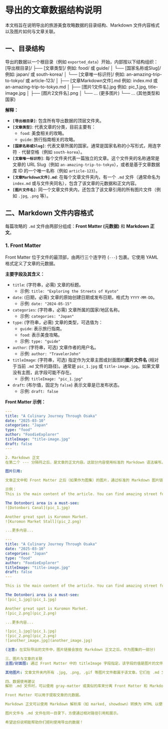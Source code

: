 # 导出的文章数据结构说明

本文档旨在说明导出的旅游美食攻略数据的目录结构、Markdown 文件内容格式以及图片如何与文章关联。

## 一、目录结构

导出的数据以一个根目录（例如 `exported_data`）开始，内部按以下结构组织：
[导出根目录]/
├── [文章类型]/ 例如: food/ 或 guide/
│ └── [国家名称或Slug]/ 例如: japan/ 或 south-korea/
│ └── [文章唯一标识符]/ 例如: an-amazing-trip-to-tokyo/ 或 article-123/
│ ├── [文章Markdown文件].md 例如: index.md 或 an-amazing-trip-to-tokyo.md
│ ├── [图片1文件名].jpg 例如: pic_1.jpg, title-image.jpg
│ ├── [图片2文件名].png
│ └── ... (更多图片)
└── ... (其他类型和国家)


**解释：**

*   **`[导出根目录]`**: 包含所有导出数据的顶层文件夹。
*   **`[文章类型]`**: 代表文章的分类，目前主要有：
    *   `food`: 美食相关的攻略。
    *   `guide`: 旅行指南相关的攻略。
*   **`[国家名称或Slug]`**: 代表文章所属的国家。通常是国家名称的小写形式，用连字符 `-` 代替空格（例如 `south-korea`）。
*   **`[文章唯一标识符]`**: 每个文件夹代表一篇独立的文章。这个文件夹的名称通常是文章的 URL Slug（例如 `an-amazing-trip-to-tokyo`），或者是基于文章数据库 ID 的一个唯一名称（例如 `article-123`）。
*   **`[文章Markdown文件].md`**: 在每个文章文件夹内，有一个 `.md` 文件（通常命名为 `index.md` 或与文件夹同名），包含了该文章的元数据和正文内容。
*   **`[图片文件名]`**: 同一个文章文件夹内，还包含了该文章引用的所有图片文件（例如 `.jpg`, `.png` 等）。

## 二、Markdown 文件内容格式

每篇攻略的 `.md` 文件由两部分组成：**Front Matter (元数据)** 和 **Markdown 正文**。

### 1. Front Matter

Front Matter 位于文件的最顶部，由两行三个连字符 (`---`) 包裹。它使用 YAML 格式定义了文章的元数据。

**主要字段及其含义：**

*   `title`: (字符串，必需) 文章的标题。
    *   示例: `title: "Exploring the Streets of Kyoto"`
*   `date`: (日期，必需) 文章的原始创建日期或发布日期，格式为 `YYYY-MM-DD`。
    *   示例: `date: "2024-05-15"`
*   `categories`: (字符串，必需) 文章所属的国家/地区名称。
    *   示例: `categories: "Japan"`
*   `type`: (字符串，必需) 文章的类型，可选值为：
    *   `guide`: 表示旅行指南。
    *   `food`: 表示美食攻略。
    *   示例: `type: "guide"`
*   `author`: (字符串，可选) 文章作者的用户名。
    *   示例: `author: "TravelerJohn"`
*   `titleImage`: (字符串，可选) 指定作为文章主图或封面图的**图片文件名** (相对于当前 `.md` 文件的路径)。通常是 `pic_1.jpg` 或 `title-image.jpg`。如果文章没有主图，此字段可能不存在。
    *   示例: `titleImage: "pic_1.jpg"`
*   `draft`: (布尔值，固定为 `false`) 表示文章是已发布状态。
    *   示例: `draft: false`

**Front Matter 示例：**

```yaml
---
title: "A Culinary Journey Through Osaka"
date: "2025-03-10"
categories: "Japan"
type: "food"
author: "FoodieExplorer"
titleImage: "title-image.jpg"
draft: false
---

2. Markdown 正文
在第二个 --- 分隔符之后，是文章的正文内容。这部分内容使用标准的 Markdown 语法编写。

图片引用:

文章正文中和 Front Matter 之后（如果作为图集）的图片，通过标准的 Markdown 图片链接语法引用，并且文件名是相对于当前 .md 文件所在目录的相对路径。

示例：
This is the main content of the article. You can find amazing street food here.

The Dotonbori area is a must-see:
![Dotonbori Canal](pic_1.jpg)

Another great spot is Kuromon Market.
![Kuromon Market Stall](pic_2.png)

...更多内容...

---
title: "A Culinary Journey Through Osaka"
date: "2025-03-10"
categories: "Japan"
type: "food"
author: "FoodieExplorer"
titleImage: "title-image.jpg"
draft: false
---

This is the main content of the article. You can find amazing street food here.

The Dotonbori area is a must-see:
![pic_1.jpg](pic_1.jpg)

Another great spot is Kuromon Market.
![pic_2.png](pic_2.png)

...更多内容...

![pic_1.jpg](pic_1.jpg)
![pic_2.png](pic_2.png)
![another_image.jpg](another_image.jpg)

(注意: 在实际导出的文件中，图片链接会放在 Markdown 正文之后，作为图集的一部分)

三、图片与文章的关联
主图/封面图: 通过 Front Matter 中的 titleImage 字段指定。该字段的值是图片的文件名，这个图片文件应该与 .md 文件在同一个文章文件夹内。

其他图片: 文章文件夹内所有 .jpg, .png, .gif 等图片文件都属于该文章。它们在 .md 文件末尾通过 Markdown 图片链接 ![图片描述](图片文件名) 的形式列出，或者直接嵌入在 Markdown 正文内容中。图片文件名是相对于 .md 文件的。

四、数据使用建议
解析 .md 文件时，可以使用 gray-matter 或类似的库来分离 Front Matter 和 Markdown 正文。

Front Matter 可以用于提取文章的元数据。

Markdown 正文可以使用 Markdown 解析库（如 marked, showdown）转换为 HTML 以便在网页上显示。

图片文件与 .md 文件在同一目录下，方便通过相对路径引用和展示。

希望这份说明能帮助你们顺利使用导出的数据！